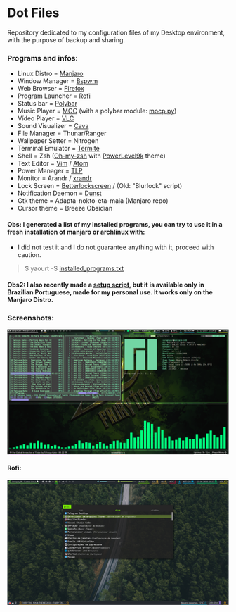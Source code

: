 # Dot Files
Repository dedicated to my configuration files of my Desktop environment, with the purpose of backup and sharing.

### Programs and infos:
* Linux Distro =        [Manjaro](https://manjaro.org/)
* Window Manager = [Bspwm](https://github.com/baskerville/bspwm)
* Web Browser =         [Firefox](https://www.mozilla.org/pt-BR/firefox/new/)
* Program Launcher =    [Rofi](https://github.com/DaveDavenport/rofi)
* Status bar =          [Polybar](https://github.com/jaagr/polybar)
* Music Player =        [MOC](https://github.com/jonsafari/mocp) (with a polybar module: [mocp.py](https://github.com/SeraphyBR/DotFiles/blob/master/.config/polybar/mocp.py))
* Vídeo Player =        [VLC](https://www.videolan.org/vlc/)
* Sound Visualizer =    [Cava](https://github.com/karlstav/cava)
* File Manager =        Thunar/Ranger
* Wallpaper Setter =    Nitrogen
* Terminal Emulator =   [Termite](https://github.com/thestinger/termite)
* Shell =               Zsh ([Oh-my-zsh](https://github.com/robbyrussell/oh-my-zsh) with [PowerLevel9k](https://github.com/bhilburn/powerlevel9k) theme)
* Text Editor =         [Vim](https://github.com/vim/vim) / [Atom](https://github.com/atom/atom)
* Power Manager =       [TLP](http://linrunner.de/en/tlp/docs/tlp-linux-advanced-power-management.html )
* Monitor =             Arandr / [xrandr](https://wiki.archlinux.org/index.php/xrandr)  
* Lock Screen =         [Betterlockscreen](https://github.com/pavanjadhaw/betterlockscreen) / (Old: "Blurlock" script)
* Notification Daemon =  [Dunst](https://github.com/dunst-project/dunst)
* Gtk theme =           Adapta-nokto-eta-maia (Manjaro repo)
* Cursor theme =        Breeze Obsidian



#### Obs: I generated a list of my installed programs, you can try to use it in a fresh installation of manjaro or archlinux with:
* I did not test it and I do not guarantee anything with it, proceed with caution.


> $ yaourt -S [installed_programs.txt](https://github.com/SeraphyBR/DotFiles/blob/master/installed_programs.txt)

#### Obs2: I also recently made a [setup script](https://github.com/SeraphyBR/DotFiles/blob/master/setup-dotfiles.sh), but it is available only in Brazilian Portuguese, made for my personal use. It works only on the Manjaro Distro.

### Screenshots:

![Alt text](https://github.com/SeraphyBR/DotFiles/blob/master/Screenshots/Screenshot1.png "Screenshot 1")

#### Rofi:

![Alt text]( https://github.com/SeraphyBR/DotFiles/blob/master/Screenshots/Screenshot2.png "Screenshot 2")
